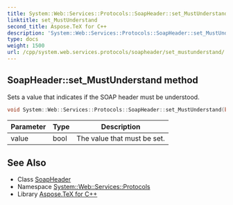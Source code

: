 ```yaml
---
title: System::Web::Services::Protocols::SoapHeader::set_MustUnderstand method
linktitle: set_MustUnderstand
second_title: Aspose.TeX for C++
description: 'System::Web::Services::Protocols::SoapHeader::set_MustUnderstand method. Sets a value that indicates if the SOAP header must be understood in C++.'
type: docs
weight: 1500
url: /cpp/system.web.services.protocols/soapheader/set_mustunderstand/
---
```

## SoapHeader::set_MustUnderstand method


Sets a value that indicates if the SOAP header must be understood.

```cpp
void System::Web::Services::Protocols::SoapHeader::set_MustUnderstand(bool value)
```


| Parameter | Type | Description |
| --- | --- | --- |
| value | bool | The value that must be set. |

## See Also

* Class [SoapHeader](../)
* Namespace [System::Web::Services::Protocols](../../)
* Library [Aspose.TeX for C++](../../../)
